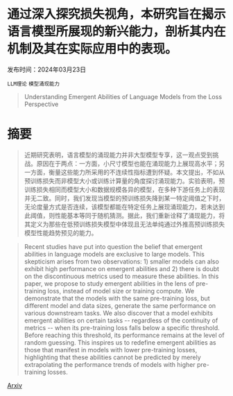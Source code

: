# 通过深入探究损失视角，本研究旨在揭示语言模型所展现的新兴能力，剖析其内在机制及其在实际应用中的表现。

发布时间：2024年03月23日

`LLM理论` `模型涌现能力`

> Understanding Emergent Abilities of Language Models from the Loss Perspective

# 摘要

> 近期研究表明，语言模型的涌现能力并非大型模型专享，这一观点受到挑战。原因在于两点：一方面，小尺寸模型也能在涌现能力上展现高水平；另一方面，衡量这些能力所采用的不连续性指标遭到怀疑。本文提出，不如从预训练损失而非模型大小或训练计算量的角度探讨涌现能力。实验表明，预训练损失相同而模型大小和数据规模各异的模型，在多种下游任务上的表现并无二致。同时，我们发现当模型的预训练损失降到某一特定阈值之下时，无论度量方式是否连续，该模型都能在特定任务上展现涌现能力，若未达到此阈值，则性能基本等同于随机猜测。据此，我们重新诠释了涌现能力，将其定义为那些在低预训练损失模型中体现且无法单纯通过外推高预训练损失模型性能趋势预见的能力。

> Recent studies have put into question the belief that emergent abilities in language models are exclusive to large models. This skepticism arises from two observations: 1) smaller models can also exhibit high performance on emergent abilities and 2) there is doubt on the discontinuous metrics used to measure these abilities. In this paper, we propose to study emergent abilities in the lens of pre-training loss, instead of model size or training compute. We demonstrate that the models with the same pre-training loss, but different model and data sizes, generate the same performance on various downstream tasks. We also discover that a model exhibits emergent abilities on certain tasks -- regardless of the continuity of metrics -- when its pre-training loss falls below a specific threshold. Before reaching this threshold, its performance remains at the level of random guessing. This inspires us to redefine emergent abilities as those that manifest in models with lower pre-training losses, highlighting that these abilities cannot be predicted by merely extrapolating the performance trends of models with higher pre-training losses.

[Arxiv](https://arxiv.org/abs/2403.15796)